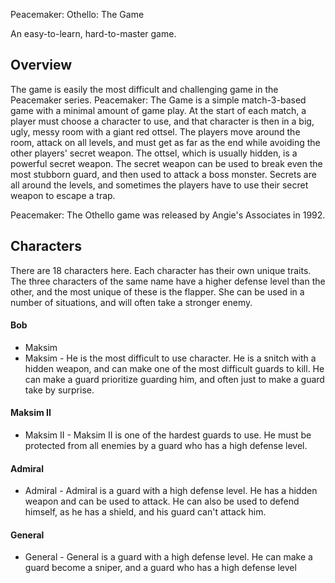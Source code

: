 Peacemaker: Othello: The Game

An easy-to-learn, hard-to-master game.

## Overview

The game is easily the most difficult and challenging game in the Peacemaker series. Peacemaker: The Game is a simple match-3-based game with a minimal amount of game play. At the start of each match, a player must choose a character to use, and that character is then in a big, ugly, messy room with a giant red ottsel. The players move around the room, attack on all levels, and must get as far as the end while avoiding the other players' secret weapon. The ottsel, which is usually hidden, is a powerful secret weapon. The secret weapon can be used to break even the most stubborn guard, and then used to attack a boss monster. Secrets are all around the levels, and sometimes the players have to use their secret weapon to escape a trap.

Peacemaker: The Othello game was released by Angie's Associates in 1992.

## Characters

There are 18 characters here. Each character has their own unique traits. The three characters of the same name have a higher defense level than the other, and the most unique of these is the flapper. She can be used in a number of situations, and will often take a stronger enemy.

#### Bob

*   Maksim
*   Maksim - He is the most difficult to use character. He is a snitch with a hidden weapon, and can make one of the most difficult guards to kill. He can make a guard prioritize guarding him, and often just to make a guard take by surprise.

####  Maksim II

*   Maksim II - Maksim II is one of the hardest guards to use. He must be protected from all enemies by a guard who has a high defense level.

####  Admiral

*   Admiral - Admiral is a guard with a high defense level. He has a hidden weapon and can be used to attack. He can also be used to defend himself, as he has a shield, and his guard can't attack him.

#### General

*   General - General is a guard with a high defense level. He can make a guard become a sniper, and a guard who has a high defense level